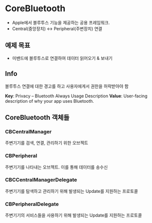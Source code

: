 #  CoreBluetooth

- Apple에서 블루투스 기능을 제공하는 공용 프레임워크. 
- Central(중앙장치) ↔ Peripheral(주변장치) 연결

## 예제 목표

- 미밴드에 블루투스로 연결하여 데이터 읽어오기 & 보내기

## Info

블루투스 연결에 대한 경고를 하고 사용자에게서 권한을 허락받아야 함

**Key**: Privacy – Bluetooth Always Usage Description
**Value**: User-facing description of why your app uses Bluetooth.

## CoreBluetooth 객체들

### CBCentralManager

주변기기를 검색, 연결, 관리하기 위한 오브젝트

### CBPeripheral

주변기기를 나타내는 오브젝트. 이를 통해 데이터를 송수신

### CBCCentralManagerDelegate

주변기기를 탐색하고 관리하기 위해 발생되는 Update를 지원하는 프로토콜

### CBPeripheralDelegate

주변기기의 서비스들을 사용하기 위해 발생되는 Update를 지원하는 프로토콜




